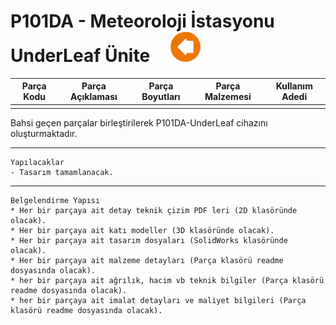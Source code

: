# P101DA - Meteoroloji İstasyonu UnderLeaf Ünite &nbsp; &nbsp; [![](../P101DA-Base/Diğer/2D/left.png)](../../P101DA/Readme.md)

| Parça Kodu | Parça Açıklaması             | Parça Boyutları | Parça Malzemesi  | Kullanım Adedi |
|------------|------------------------------|-----------------|------------------|----------------|
|            |                              |                 |                  |                |

Bahsi geçen parçalar birleştirilerek P101DA-UnderLeaf cihazını oluşturmaktadır. 

***

    Yapılacaklar
    - Tasarım tamamlanacak.

***

    Belgelendirme Yapısı
    * Her bir parçaya ait detay teknik çizim PDF leri (2D klasöründe olacak).
    * Her bir parçaya ait katı modeller (3D klasöründe olacak).
    * Her bir parçaya ait tasarım dosyaları (SolidWorks klasöründe olacak).
    * Her bir parçaya ait malzeme detayları (Parça klasörü readme dosyasında olacak).
    * her bir parçaya ait ağrılık, hacim vb teknik bilgiler (Parça klasörü readme dosyasında olacak).
    * her bir parçaya ait imalat detayları ve maliyet bilgileri (Parça klasörü readme dosyasında olacak).
